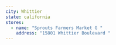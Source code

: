 ```yaml
---
city: Whittier
state: california
stores:
  - name: "Sprouts Farmers Market G "
    address: "15801 Whittier Boulevard "
---
```

